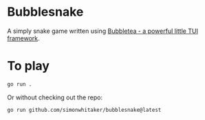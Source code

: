 # Bubblesnake

A simply snake game written using [Bubbletea - a powerful little TUI framework](https://github.com/charmbracelet/bubbletea).

# To play

```sh
go run .
```

Or without checking out the repo:

```sh
go run github.com/simonwhitaker/bubblesnake@latest
```
